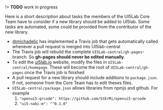 !> **TODO** work in progress

Here is a short description about tasks the members of the UI5Lab Core Team have to consider if a new library should be added to UI5lab. Some tasks are automated, some could be provided from the contributor of the new library.

* [@michadelic](https://github.com/Michadelic) has implemented a Travis job that gets automatically called whenever a pull request is merged into UI5lab-central
* The Travis job will rebuild the complete `UI5Lab-central/gh-pages`-branch. So **gh-pages should never be edited manually**.
* To edit the [ui5lab.io](https://ui5lab.io) website, modify the files in `UI5Lab-central/homepage`. These will become the root of `UI5Lab-central/gh-pages` once the Travis job is finished
* A pull request for a new library should include additions to `package.json`. If not, someone from the Core Team has to edit theses files.
* `UI5Lab-central/package.json` allows libraries from npmjs and github. For example
    1. `"openui5-qrcode": https://github.com/StErMi/openui5-qrcode`
    2. `"ui5-nabi-m": "^0.1.0"`
